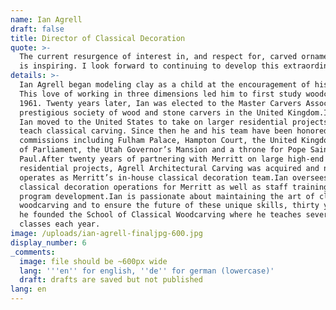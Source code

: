 ```yaml
---
name: Ian Agrell
draft: false
title: Director of Classical Decoration
quote: >-
  The current resurgence of interest in, and respect for, carved ornamentation
  is inspiring. I look forward to continuing to develop this extraordinary art.
details: >-
  Ian Agrell began modeling clay as a child at the encouragement of his parents.
  This love of working in three dimensions led him to first study woodcarving in
  1961. Twenty years later, Ian was elected to the Master Carvers Association, a
  prestigious society of wood and stone carvers in the United Kingdom.In 1986,
  Ian moved to the United States to take on larger residential projects and to
  teach classical carving. Since then he and his team have been honored with
  commissions including Fulham Palace, Hampton Court, the United Kingdom Houses
  of Parliament, the Utah Governor’s Mansion and a throne for Pope Saint John
  Paul.After twenty years of partnering with Merritt on large high-end
  residential projects, Agrell Architectural Carving was acquired and now
  operates as Merritt’s in-house classical decoration team.Ian oversees all
  classical decoration operations for Merritt as well as staff training and
  program development.Ian is passionate about maintaining the art of classical
  woodcarving and to ensure the future of these unique skills, thirty years ago
  he founded the School of Classical Woodcarving where he teaches several
  classes each year.
image: /uploads/ian-agrell-finaljpg-600.jpg
display_number: 6
_comments:
  image: file should be ~600px wide
  lang: '''en'' for english, ''de'' for german (lowercase)'
  draft: drafts are saved but not published
lang: en
---
```


